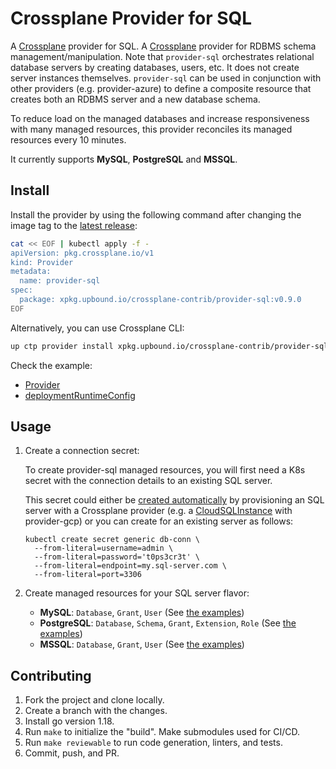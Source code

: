 # Crossplane Provider for SQL

A [Crossplane] provider for SQL.
A [Crossplane] provider for RDBMS schema management/manipulation. Note that
`provider-sql` orchestrates relational database servers by creating databases,
users, etc. It does not create server instances themselves. `provider-sql` can
be used in conjunction with other providers (e.g. provider-azure) to define a
composite resource that creates both an RDBMS server and a new database schema.

To reduce load on the managed databases and increase responsiveness with many
managed resources, this provider reconciles its managed resources every 10 minutes.

It currently supports **MySQL**, **PostgreSQL** and **MSSQL**.

## Install

Install the provider by using the following command after changing the image tag to the [latest release](https://marketplace.upbound.io/providers/crossplane-contrib/provider-sql/):

```bash
cat << EOF | kubectl apply -f -
apiVersion: pkg.crossplane.io/v1
kind: Provider
metadata:
  name: provider-sql
spec:
  package: xpkg.upbound.io/crossplane-contrib/provider-sql:v0.9.0
EOF
```

Alternatively, you can use Crossplane CLI:
```bash
up ctp provider install xpkg.upbound.io/crossplane-contrib/provider-sql:v0.9.0
```

Check the example:

- [Provider](./examples/provider.yaml)
- [deploymentRuntimeConfig](./examples/deploymentRuntimeConfig.yaml)


## Usage

1. Create a connection secret:

   To create provider-sql managed resources, you will first need a K8s secret
   with the connection details to an existing SQL server.

   This secret could either be [created automatically] by provisioning an SQL server
   with a Crossplane provider (e.g. a [CloudSQLInstance] with provider-gcp) or you can
   create for an existing server as follows:

   ```
   kubectl create secret generic db-conn \
     --from-literal=username=admin \
     --from-literal=password='t0ps3cr3t' \
     --from-literal=endpoint=my.sql-server.com \
     --from-literal=port=3306
   ```

2. Create managed resources for your SQL server flavor:

   - **MySQL**: `Database`, `Grant`, `User` (See [the examples](examples/mysql))
   - **PostgreSQL**: `Database`, `Schema`, `Grant`, `Extension`, `Role` (See [the examples](examples/postgresql))
   - **MSSQL**: `Database`, `Grant`, `User` (See [the examples](examples/mssql))

[crossplane]: https://crossplane.io
[cloudsqlinstance]: https://doc.crds.dev/github.com/crossplane/provider-gcp/database.gcp.crossplane.io/CloudSQLInstance/v1beta1@v0.18.0
[created automatically]: https://crossplane.io/docs/v1.5/concepts/managed-resources.html#connection-details

## Contributing

1. Fork the project and clone locally.
2. Create a branch with the changes.
3. Install go version 1.18.
4. Run `make` to initialize the "build". Make submodules used for CI/CD.
5. Run `make reviewable` to run code generation, linters, and tests.
6. Commit, push, and PR.
